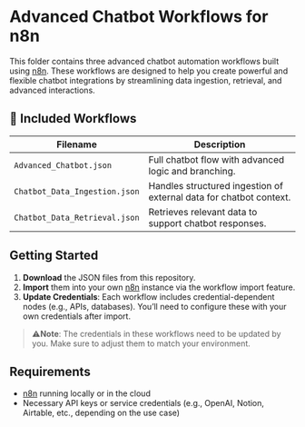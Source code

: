 # Advanced Chatbot Workflows for n8n

This folder contains three advanced chatbot automation workflows built using [n8n](https://n8n.io/). These workflows are designed to help you create powerful and flexible chatbot integrations by streamlining data ingestion, retrieval, and advanced interactions.

## 📂 Included Workflows

| Filename                      | Description                                                        |
| ----------------------------- | ------------------------------------------------------------------ |
| `Advanced_Chatbot.json`       | Full chatbot flow with advanced logic and branching.               |
| `Chatbot_Data_Ingestion.json` | Handles structured ingestion of external data for chatbot context. |
| `Chatbot_Data_Retrieval.json` | Retrieves relevant data to support chatbot responses.              |

## Getting Started

1. **Download** the JSON files from this repository.
2. **Import** them into your own [n8n](https://n8n.io/) instance via the workflow import feature.
3. **Update Credentials**: Each workflow includes credential-dependent nodes (e.g., APIs, databases). You’ll need to configure these with your own credentials after import.

> ⚠**Note**: The credentials in these workflows need to be updated by you. Make sure to adjust them to match your environment.

## Requirements

* [n8n](https://n8n.io/) running locally or in the cloud
* Necessary API keys or service credentials (e.g., OpenAI, Notion, Airtable, etc., depending on the use case)

